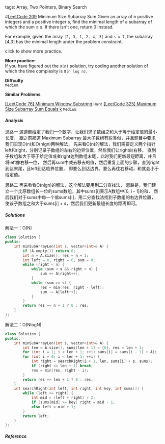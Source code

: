tags: Array, Two Pointers, Binary Search

#[LeetCode 209] Minimum Size Subarray Sum
Given an array of n positive integers and a positive integer s, find the minimal length of a subarray of which the sum ≥ s. If there isn't one, return 0 instead.

For example, given the array `[2, 3, 1, 2, 4, 3]` and `s = 7`,
the subarray [4,3] has the minimal length under the problem constraint.

click to show more practice.

**More practice:**  
If you have figured out the `O(n)` solution, try coding another solution of which the time complexity is `O(n log n)`.


**Diffculty**  
`Medium`

**Similar Problems**  
 
[[LeetCode 76] Minimum Window Substring]() `Hard`
[[LeetCode 325] Maximum Size Subarray Sum Equals k]() `Medium`

#### Analysis

思路一
这道题给定了我们一个数字，让我们求子数组之和大于等于给定值的最小长度，
跟之前那道 Maximum Subarray 最大子数组有些类似，并且题目中要求我们实现O(n)和O(nlgn)两种解法，
先来看O(n)的解法，我们需要定义两个指针left和right，分别记录子数组的左右的边界位置，然后我们让right向右移，
直到子数组和大于等于给定值或者right达到数组末尾，此时我们更新最短距离，并且将left像右移一位，
然后再sum中减去移去的值，然后重复上面的步骤，直到right到达末尾，且left到达临界位置，
即要么到达边界，要么再往右移动，和就会小于给定值。


思路二
再来看看O(nlgn)的解法，这个解法要用到二分查找法，
思路是，我们建立一个比原数组长一位的sums数组，其中sums[i]表示A数组中[0, i - 1]的和，
然后我们对于sums中每一个值sums[i]，用二分查找法找到子数组的右边界位置，
使该子数组之和大于sums[i] + s，然后我们更新最短长度的距离即可。

##### Solutions

解法一：O(N)

```cpp
class Solution {
public:
    int minSubArrayLen(int s, vector<int>& A) {
        if (A.empty()) return 0;
        int n = A.size(), res = n + 1;
        int left = 0, right = 0, sum = 0;
        while (right < n) {
            while (sum < s && right < n) {
                sum += A[right++];
            }
            while (sum >= s) {
                res = min(res, right - left);
                sum -= A[left++];
            }
        }
        return res == n + 1 ? 0 : res;
    }
};
```

解法二：O(NlogN)

```cpp
class Solution {
public:
    int minSubArrayLen(int s, vector<int>& A) {
        int len = A.size(), sums[len + 1] = {0}, res = len + 1;
        for (int i = 1; i < len + 1; ++i) sums[i] = sums[i - 1] + A[i - 1];
        for (int i = 0; i < len + 1; ++i) {
            int right = searchRight(i + 1, len, sums[i] + s, sums);
            if (right == len + 1) break;
            res = min(res, right - i);
        }
        return res == len + 1 ? 0 : res;
    }
    int searchRight(int left, int right, int key, int sums[]) {
        while (left <= right) {
            int mid = (left + right) / 2;
            if (sums[mid] >= key) right = mid - 1;
            else left = mid + 1;
        }
        return left;
    }
};
```

##### Reference

[LeetCode 209]:https://leetcode.com/problems/minimum-size-subarray-sum